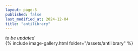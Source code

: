 ```yaml
---
layout: page-5
published: false
last_modified_at: 2024-12-04
title: "antilibrary"
---
```


_to be updated_  
{% include image-gallery.html folder="/assets/antilibrary" %}

